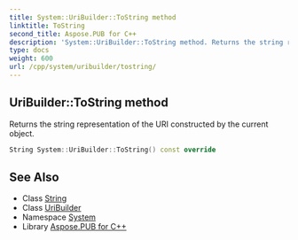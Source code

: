 ```yaml
---
title: System::UriBuilder::ToString method
linktitle: ToString
second_title: Aspose.PUB for C++
description: 'System::UriBuilder::ToString method. Returns the string representation of the URI constructed by the current object in C++.'
type: docs
weight: 600
url: /cpp/system/uribuilder/tostring/
---
```

## UriBuilder::ToString method


Returns the string representation of the URI constructed by the current object.

```cpp
String System::UriBuilder::ToString() const override
```

## See Also

* Class [String](../../string/)
* Class [UriBuilder](../)
* Namespace [System](../../)
* Library [Aspose.PUB for C++](../../../)
